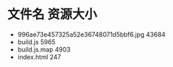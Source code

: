 # 文件名 资源大小

- 996ae73e457325a52e36748071d5bbf6.jpg    43684
- build.js    5965
- build.js.map    4903
- index.html    247
